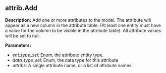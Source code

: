 ## attrib.Add  
  
  
**Description:** Add one or more attributes to the model.
The attribute will appear as a new column in the attribute table.
(At least one entity must have a value for the column to be visible in the attribute table).
All attribute values will be set to null.

  
  
**Parameters:**  
  * *ent\_type\_sel:* Enum, the attribute entity type.  
  * *data\_type\_sel:* Enum, the data type for this attribute  
  * *attribs:* A single attribute name, or a list of attribute names.
  
